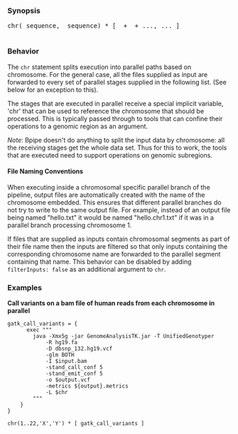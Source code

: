 ### Synopsis ###
<pre>
chr(<digit|letter> sequence, <digit|letter> sequence) * [ <stage1> + <stage2> + ..., ... ]<br>
</pre>

### Behavior ###
The `chr` statement splits execution into parallel paths based on chromosome. For the general case, all the files supplied as input are forwarded to every set of parallel stages supplied in the following list. (See below for an exception to this).

The stages that are executed in parallel receive a special implicit variable, 'chr' that can be used to reference the chromosome that should be processed. This is typically passed through to tools that can confine their operations to a genomic region as an argument.

_Note_: Bpipe doesn't do anything to split the input data by chromosome: all the receiving stages get the whole data set. Thus for this to work, the tools that are executed need to support operations on genomic subregions.

#### File Naming Conventions ####

When executing inside a chromosomal specific parallel branch of the pipeline, output files are automatically created with the name of the chromosome embedded. This ensures that different parallel branches do not try to write to the same output file. For example, instead of an output file being named "hello.txt" it would be named "hello.chr1.txt" if it was in a parallel branch processing chromosome 1.

If files that are supplied as inputs contain chromosomal segments as part of their file name then the inputs are filtered so that only inputs containing the corresponding chromosome name are forwarded to the parallel segment containing that name. This behavior can be disabled by adding `filterInputs: false` as an additional argument to `chr`.

### Examples ###

**Call variants on a bam file of human reads from each chromosome in parallel**
```
gatk_call_variants = {
      exec """
        java -Xmx5g -jar GenomeAnalysisTK.jar -T UnifiedGenotyper
            -R hg19.fa
            -D dbsnp_132.hg19.vcf
            -glm BOTH
            -I $input.bam
            -stand_call_conf 5
            -stand_emit_conf 5
            -o $output.vcf
            -metrics ${output}.metrics
            -L $chr
        """
    }
}

chr(1..22,'X','Y') * [ gatk_call_variants ]
```